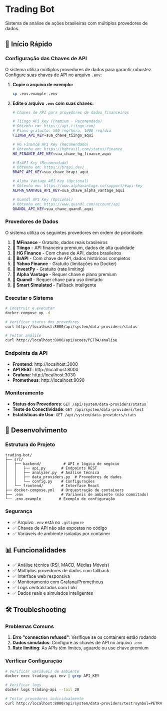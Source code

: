 # Trading Bot

Sistema de análise de ações brasileiras com múltiplos provedores de dados.

## 🚀 Início Rápido

### Configuração das Chaves de API

O sistema utiliza múltiplos provedores de dados para garantir robustez. Configure suas chaves de API no arquivo `.env`:

1. **Copie o arquivo de exemplo:**
   ```bash
   cp .env.example .env
   ```

2. **Edite o arquivo `.env` com suas chaves:**
   ```bash
   # Chaves de API para provedores de dados financeiros

   # Tiingo API Key (Premium - Recomendado)
   # Obtenha em: https://api.tiingo.com/
   # Plano gratuito: 500 req/hora, 1000 req/dia
   TIINGO_API_KEY=sua_chave_tiingo_aqui

   # HG Finance API Key (Recomendado)
   # Obtenha em: https://hgbrasil.com/status/finance
   HG_FINANCE_API_KEY=sua_chave_hg_finance_aqui

   # BrAPI Key (Recomendado)
   # Obtenha em: https://brapi.dev/
   BRAPI_API_KEY=sua_chave_brapi_aqui

   # Alpha Vantage API Key (Opcional)
   # Obtenha em: https://www.alphavantage.co/support/#api-key
   ALPHA_VANTAGE_API_KEY=sua_chave_alpha_vantage_aqui

   # Quandl API Key (Opcional)
   # Obtenha em: https://www.quandl.com/account/api
   QUANDL_API_KEY=sua_chave_quandl_aqui
   ```

### Provedores de Dados

O sistema utiliza os seguintes provedores em ordem de prioridade:

1. **🥇 MFinance** - Gratuito, dados reais brasileiros
2. **🥈 Tiingo** - API financeira premium, dados de alta qualidade
3. **🥉 HG Finance** - Com chave de API, dados brasileiros
4. **🏅 BrAPI** - Com chave de API, dados históricos completos
5. **🏅 Yahoo Finance** - Gratuito (limitações no Docker)
6. **🏅 InvestPy** - Gratuito (rate limiting)
7. **🏅 Alpha Vantage** - Requer chave e plano premium
8. **🏅 Quandl** - Requer chave para uso ilimitado
9. **🏅 Smart Simulated** - Fallback inteligente

### Executar o Sistema

```bash
# Construir e executar
docker-compose up -d

# Verificar status dos provedores
curl http://localhost:8000/api/system/data-providers/status

# Testar análise
curl http://localhost:8000/api/acoes/PETR4/analise
```

### Endpoints da API

- **Frontend**: http://localhost:3000
- **API REST**: http://localhost:8000
- **Grafana**: http://localhost:3030
- **Prometheus**: http://localhost:9090

### Monitoramento

- **Status dos Provedores**: `GET /api/system/data-providers/status`
- **Teste de Conectividade**: `GET /api/system/data-providers/test`
- **Estatísticas de Uso**: `GET /api/system/data-providers/stats`

## 🔧 Desenvolvimento

### Estrutura do Projeto

```
trading-bot/
├── src/
│   ├── backend/          # API e lógica de negócio
│   │   ├── api.py       # Endpoints REST
│   │   ├── analyzer.py  # Análise técnica
│   │   ├── data_providers.py  # Provedores de dados
│   │   └── config.py    # Configurações
│   └── frontend/        # Interface React
├── docker-compose.yml   # Orquestração de containers
├── .env                 # Variáveis de ambiente (não commitado)
└── .env.example        # Exemplo de configuração
```

### Segurança

- ✅ Arquivo `.env` está no `.gitignore`
- ✅ Chaves de API não são expostas no código
- ✅ Variáveis de ambiente isoladas por container

## 📊 Funcionalidades

- ✅ Análise técnica (RSI, MACD, Médias Móveis)
- ✅ Múltiplos provedores de dados com fallback
- ✅ Interface web responsiva
- ✅ Monitoramento com Grafana/Prometheus
- ✅ Logs centralizados com Loki
- ✅ Dados reais e simulados inteligentes

## 🛠️ Troubleshooting

### Problemas Comuns

1. **Erro "connection refused"**: Verifique se os containers estão rodando
2. **Dados simulados**: Configure as chaves de API no arquivo `.env`
3. **Rate limiting**: As APIs têm limites, aguarde ou use chave premium

### Verificar Configuração

```bash
# Verificar variáveis de ambiente
docker exec trading-api env | grep API_KEY

# Verificar logs
docker logs trading-api --tail 20

# Testar provedores individualmente
curl http://localhost:8000/api/system/data-providers/test?symbol=PETR4
``` 